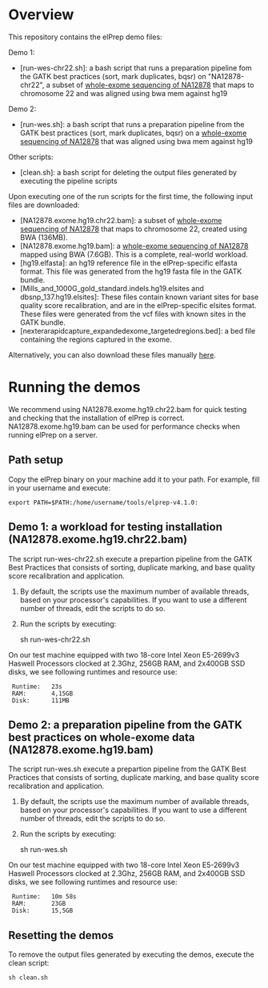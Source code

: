 # Overview

This repository contains the elPrep demo files:

Demo 1:

* [run-wes-chr22.sh]: a bash script that runs a preparation pipeline fom the GATK best practices (sort, mark duplicates, bqsr) on "NA12878-chr22", a subset of [whole-exome sequencing of  NA12878](ftp://ftp-trace.ncbi.nih.gov/giab/ftp/data/NA12878/Garvan_NA12878_HG001_HiSeq_Exome/) that maps to chromosome 22 and was aligned using bwa mem against hg19

Demo 2:

* [run-wes.sh]: a bash script that runs a preparation pipeline from the GATK best practices (sort, mark duplicates, bqsr) on a [whole-exome sequencing of NA12878](ftp://ftp-trace.ncbi.nih.gov/giab/ftp/data/NA12878/Garvan_NA12878_HG001_HiSeq_Exome/) that was aligned using bwa mem against hg19



Other scripts:

* [clean.sh]: a bash script for deleting the output files generated by executing the pipeline scripts

Upon executing one of the run scripts for the first time, the following input files are downloaded:

* [NA12878.exome.hg19.chr22.bam]: a subset of [whole-exome sequencing of NA12878](ftp://ftp-trace.ncbi.nih.gov/giab/ftp/data/NA12878/Garvan_NA12878_HG001_HiSeq_Exome/) that maps to chromosome 22, created using BWA (136MB).
* [NA12878.exome.hg19.bam]: a [whole-exome sequencing of NA12878](ftp://ftp-trace.ncbi.nih.gov/giab/ftp/data/NA12878/Garvan_NA12878_HG001_HiSeq_Exome/) mapped using BWA (7.6GB). This is a complete, real-world workload.
* [hg19.elfasta]: an hg19 reference file in the elPrep-specific elfasta format. This file was generated from the hg19 fasta file in the GATK bundle.
* [Mills\_and\_1000G\_gold\_standard.indels.hg19.elsites and dbsnp\_137.hg19.elsites]: These files contain known variant sites for base quality score recalibration, and are in the elPrep-specific elsites format. These files were generated from the vcf files with known sites in the GATK bundle.
* [nexterarapidcapture\_expandedexome\_targetedregions.bed]: a bed file containing the regions captured in the exome.


Alternatively, you can also download these files manually [here](http://www.exascience.com/public-files/elprep-demo/).

# Running the demos

We recommend using NA12878.exome.hg19.chr22.bam for quick testing and checking that the installation of elPrep is correct. NA12878.exome.hg19.bam can be used for performance checks when running elPrep on a server.

## Path setup

Copy the elPrep binary on your machine add it to your path. For example, fill in your username and execute:

	export PATH=$PATH:/home/username/tools/elprep-v4.1.0:


## Demo 1: a workload for testing installation (NA12878.exome.hg19.chr22.bam)

The script run-wes-chr22.sh execute a prepartion pipeline from the GATK Best Practices that consists of sorting, duplicate marking, and base quality score recalibration and application.

1) By default, the scripts use the maximum number of available threads, based on your processor's capabilities. If you want to use a different number of threads, edit the scripts to do so.

2) Run the scripts by executing:

	sh run-wes-chr22.sh 	

On our test machine equipped with two 18-core Intel Xeon E5-2699v3 Haswell Processors clocked at 2.3Ghz, 256GB RAM, and 2x400GB SSD disks, we see following runtimes and resource use:

	 Runtime: 	23s
	 RAM: 		4,15GB
	 Disk: 		111MB


## Demo 2: a preparation pipeline from the GATK best practices on whole-exome data (NA12878.exome.hg19.bam)

The script run-wes.sh execute a prepartion pipeline from the GATK Best Practices that consists of sorting, duplicate marking, and base quality score recalibration and application.

1) By default, the scripts use the maximum number of available threads, based on your processor's capabilities. If you want to use a different number of threads, edit the scripts to do so.

2) Run the scripts by executing:

	sh run-wes.sh 	

On our test machine equipped with two 18-core Intel Xeon E5-2699v3 Haswell Processors clocked at 2.3Ghz, 256GB RAM, and 2x400GB SSD disks, we see following runtimes and resource use:

	 Runtime: 	10m 58s
	 RAM: 		23GB
	 Disk: 		15,5GB
		
## Resetting the demos

To remove the output files generated by executing the demos, execute the clean script:

	sh clean.sh
